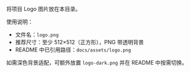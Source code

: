 将项目 Logo 图片放在本目录。

使用说明：
- 文件名：`logo.png`
- 推荐尺寸：至少 512×512（正方形），PNG 带透明背景
- README 中已引用路径：`docs/assets/logo.png`

如需深色背景适配，可额外放置 `logo-dark.png` 并在 README 中按需切换。


